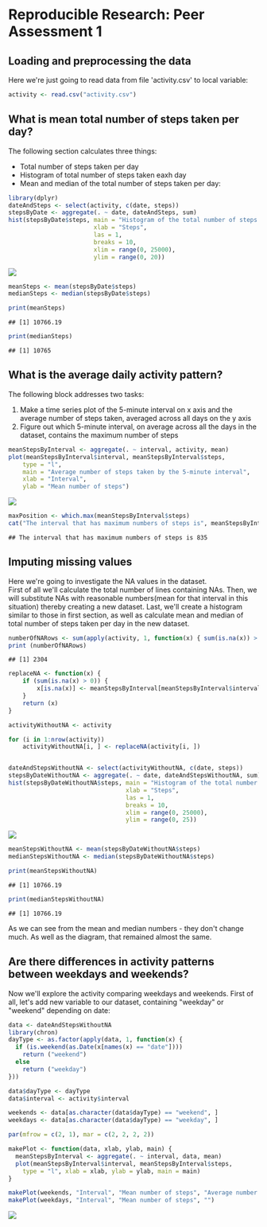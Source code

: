 # Reproducible Research: Peer Assessment 1


## Loading and preprocessing the data

Here we're just going to read data from file 'activity.csv' to local variable:


```r
activity <- read.csv("activity.csv")
```


## What is mean total number of steps taken per day?

The following section calculates three things:

* Total number of steps taken per day
* Histogram of total number of steps taken eaxh day
* Mean and median of the total number of steps taken per day:


```r
library(dplyr)
dateAndSteps <- select(activity, c(date, steps))
stepsByDate <- aggregate(. ~ date, dateAndSteps, sum)
hist(stepsByDate$steps, main = "Histogram of the total number of steps taken each day", 
                        xlab = "Steps", 
                        las = 1, 
                        breaks = 10,
                        xlim = range(0, 25000),
                        ylim = range(0, 20))
```

![](PA1_template_files/figure-html/unnamed-chunk-2-1.png) 

```r
meanSteps <- mean(stepsByDate$steps)
medianSteps <- median(stepsByDate$steps)

print(meanSteps)
```

```
## [1] 10766.19
```

```r
print(medianSteps)
```

```
## [1] 10765
```

## What is the average daily activity pattern?

The following block addresses two tasks:

1. Make a time series plot of the 5-minute interval on x axis and the average number of steps taken, averaged across all days on the y axis
2. Figure out which 5-minute interval, on average across all the days in the dataset, contains the maximum number of steps


```r
meanStepsByInterval <- aggregate(. ~ interval, activity, mean)
plot(meanStepsByInterval$interval, meanStepsByInterval$steps, 
    type = "l",
    main = "Average number of steps taken by the 5-minute interval",
    xlab = "Interval",
    ylab = "Mean number of steps")
```

![](PA1_template_files/figure-html/unnamed-chunk-3-1.png) 

```r
maxPosition <- which.max(meanStepsByInterval$steps)
cat("The interval that has maximum numbers of steps is", meanStepsByInterval$interval[maxPosition])
```

```
## The interval that has maximum numbers of steps is 835
```


## Imputing missing values

Here we're going to investigate the NA values in the dataset.  
First of all we'll calculate the total number of lines containing NAs.
Then, we will substitute NAs with reasonable numbers(mean for that interval in this situation) thereby creating a new dataset.
Last, we'll create a histogram similar to those in first section, as well as calculate mean and median of total number of steps taken per day in the new dataset.


```r
numberOfNARows <- sum(apply(activity, 1, function(x) { sum(is.na(x)) > 0 }))
print (numberOfNARows)
```

```
## [1] 2304
```

```r
replaceNA <- function(x) {
    if (sum(is.na(x) > 0)) {
        x[is.na(x)] <- meanStepsByInterval[meanStepsByInterval$interval == as.integer(x[names(x) == "interval"]), ]$steps
    }
    return (x)
}

activityWithoutNA <- activity

for (i in 1:nrow(activity))
    activityWithoutNA[i, ] <- replaceNA(activity[i, ])


dateAndStepsWithoutNA <- select(activityWithoutNA, c(date, steps))
stepsByDateWithoutNA <- aggregate(. ~ date, dateAndStepsWithoutNA, sum)
hist(stepsByDateWithoutNA$steps, main = "Histogram of the total number of steps taken each day", 
                                 xlab = "Steps", 
                                 las = 1, 
                                 breaks = 10,
                                 xlim = range(0, 25000),
                                 ylim = range(0, 25))
```

![](PA1_template_files/figure-html/unnamed-chunk-4-1.png) 

```r
meanStepsWithoutNA <- mean(stepsByDateWithoutNA$steps)
medianStepsWithoutNA <- median(stepsByDateWithoutNA$steps)

print(meanStepsWithoutNA)
```

```
## [1] 10766.19
```

```r
print(medianStepsWithoutNA)
```

```
## [1] 10766.19
```

As we can see from the mean and median numbers - they don't change much. As well as the diagram, that remained almost the same.

## Are there differences in activity patterns between weekdays and weekends?

Now we'll explore the activity comparing weekdays and weekends.
First of all, let's add new variable to our dataset, containing "weekday" or "weekend" depending on date:


```r
data <- dateAndStepsWithoutNA
library(chron)
dayType <- as.factor(apply(data, 1, function(x) {
  if (is.weekend(as.Date(x[names(x) == "date"])))
    return ("weekend")
  else
    return ("weekday")
}))

data$dayType <- dayType 
data$interval <- activity$interval

weekends <- data[as.character(data$dayType) == "weekend", ]
weekdays <- data[as.character(data$dayType) == "weekday", ]

par(mfrow = c(2, 1), mar = c(2, 2, 2, 2))

makePlot <- function(data, xlab, ylab, main) {
  meanStepsByInterval <- aggregate(. ~ interval, data, mean)
  plot(meanStepsByInterval$interval, meanStepsByInterval$steps, 
    type = "l", xlab = xlab, ylab = ylab, main = main)
}

makePlot(weekends, "Interval", "Mean number of steps", "Average number of steps taken by the 5-minute interval")
makePlot(weekdays, "Interval", "Mean number of steps", "")
```

![](PA1_template_files/figure-html/unnamed-chunk-5-1.png) 
